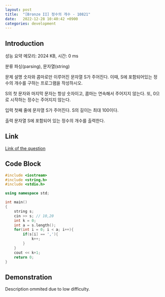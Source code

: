 ```yaml
---
layout: post
title:  "[Bronze II] 정수의 개수 - 10821"
date:   2022-12-28 10:40:42 +0900
categories: development
---
```


## Introduction

성능 요약
메모리: 2024 KB, 시간: 0 ms

분류
파싱(parsing), 문자열(string)

문제 설명
숫자와 콤마로만 이루어진 문자열 S가 주어진다. 이때, S에 포함되어있는 정수의 개수를 구하는 프로그램을 작성하시오.

S의 첫 문자와 마지막 문자는 항상 숫자이고, 콤마는 연속해서 주어지지 않는다. 또, 0으로 시작하는 정수는 주어지지 않는다.

입력
첫째 줄에 문자열 S가 주어진다. S의 길이는 최대 100이다.

출력
문자열 S에 포함되어 있는 정수의 개수를 출력한다.

## Link

[Link of the question](https://www.acmicpc.net/problem/10821)

## Code Block

```c++
#include <iostream>
#include <string.h>
#include <stdio.h>

using namespace std;

int main()
{
    string s;
    cin >> s; // 10,20
    int k = 0;
    int a = s.length(); 
    for(int i = 0; i < a; i++){
        if(s[i] == ','){
            k++;
        }
    }
    cout << k+1;
    return 0;
}
```

## Demonstration

Description ommited due to low difficulty.

